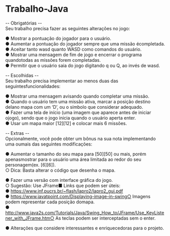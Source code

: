 # Trabalho-Java
-- Obrigatórias -- <br>
Seu trabalho precisa fazer as seguintes alterações no jogo: <br>

● Mostrar a pontuação do jogador para o usuário. <br>
● Aumentar a pontuação do jogador sempre que uma missão écompletada. <br>
● Aceitar tanto wasd quanto WASD como comandos do usuário. <br>
● Mostrar uma mensagem de fim de jogo e encerrar o programa quandotodas as missões forem completadas. <br>
● Permitir que o usuário saia do jogo digitando q ou Q, ao invés de wasd. <br>

-- Escolhidas -- <br>
Seu trabalho precisa implementar ao menos duas das seguintesfuncionalidades: <br>
 
● Mostrar uma mensagem avisando quando completar uma missão. <br>
● Quando o usuário tem uma missão ativa, marcar a posição destino delano mapa com um ‘D’, ou o símbolo que considerar adequado. <br>
● Fazer uma tela de início (uma imagem que aparece antes de iniciar ojogo), sendo que o jogo inicia quando o usuário aperta enter. <br>
● Usar um mapa maior [12][12] e colocar mais 6 missões. <br>

-- Extras -- <br>
Opcionalmente, você pode obter um bônus na sua nota implementando uma oumais das seguintes modificações: <br>

● Aumentar o tamanho do seu mapa para [50][50] ou mais, porém apenasmostrar para o usuário uma área limitada ao redor do seu personagem(ex. [6][6]). <br>
    ○ Dica: Basta alterar o código que desenha o mapa. <br>
    
● Fazer uma versão com interface gráfica do jogo. <br>
    ○ Sugestão: Use JFrame■ Links que podem ser úteis: <br>
    ● https://www.inf.pucrs.br/~flash/lapro2/lapro2_gui.pdf <br>
    ● https://www.javatpoint.com/Displaying-image-in-swing○ Imagens podem representar cada posição domapa. <br>
    ● http://www.java2s.com/Tutorials/Java/Swing_How_to/JFrame/Use_KeyListener_with_JFrame.htm○ As teclas podem ser interceptadas sem o enter. <br>
    
● Alterações que considere interessantes e enriquecedoras para o projeto. <br>
